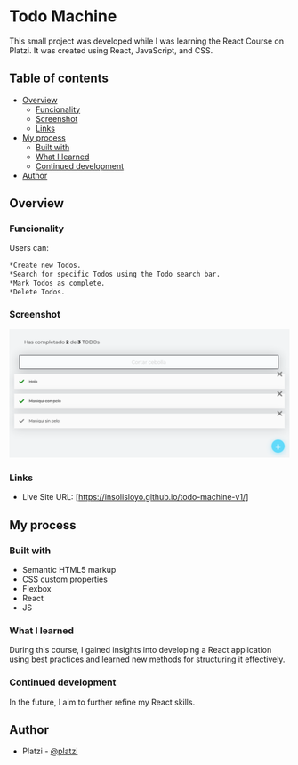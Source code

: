 # Todo Machine

This small project was developed while I was learning the React Course on Platzi. It was created using React, JavaScript, and CSS.

## Table of contents

- [Overview](#overview)
  - [Funcionality](#funcionality)
  - [Screenshot](#screenshot)
  - [Links](#links)
- [My process](#my-process)
  - [Built with](#built-with)
  - [What I learned](#what-i-learned)
  - [Continued development](#continued-development)
- [Author](#author)


## Overview

### Funcionality

Users can:

    *Create new Todos.
    *Search for specific Todos using the Todo search bar.
    *Mark Todos as complete.
    *Delete Todos.

### Screenshot

![Todos Machine](./Todo-machine.png)


### Links

- Live Site URL: [https://insolisloyo.github.io/todo-machine-v1/]

## My process

### Built with

- Semantic HTML5 markup
- CSS custom properties
- Flexbox
- React
- JS

### What I learned

During this course, I gained insights into developing a React application using best practices and learned new methods for structuring it effectively.


### Continued development

In the future, I aim to further refine my React skills.

## Author

- Platzi - [@platzi](https://platzi.com/cursos/react/)


